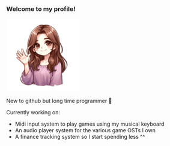 ### Welcome to my profile!
![Alt text](ZoeyWaveNoBackground.png)

New to github but long time programmer 💜

Currently working on:
- Midi input system to play games using my musical keyboard
- An audio player system for the various game OSTs I own
- A finance tracking system so I start spending less ^^
